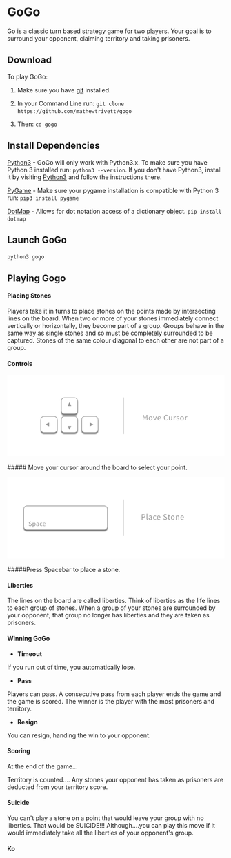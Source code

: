 # GoGo

Go is a classic turn based strategy game for two players.  Your goal is to surround your opponent, claiming territory and taking prisoners.

## Download

To play GoGo:

1. Make sure you have [git](https://git-scm.com/) installed.
2. In your Command Line run:
`git clone https://github.com/mathewtrivett/gogo`

3. Then:
`cd gogo`


## Install Dependencies

[Python3](https://www.python.org/downloads/) - GoGo will only work with Python3.x. To make sure you have Python 3 installed run:
`python3 --version`.  If you don't have Python3, install it by visiting [Python3](https://www.python.org/downloads/) and follow the instructions there.

[PyGame](http://www.pygame.org/hifi.html) - Make sure your pygame installation is compatible with Python 3 run:
`pip3 install pygame`

[DotMap](https://github.com/drgrib/dotmap) - Allows for dot notation access of a dictionary object.
`pip install dotmap`


## Launch GoGo

`python3 gogo`


## Playing Gogo


#### Placing Stones

Players take it in turns to place stones on the points made by intersecting lines on the board.  When two or more of your stones immediately connect vertically or horizontally, they become part of a group. Groups behave in the same way as single stones and so must be completely surrounded to be captured.  Stones of the same colour diagonal to each other are not part of a group.


#### Controls

![Move Cursor Controls](/README_IMG/Move_Cursor_controls.png "Move controls")

##### Move your cursor around the board to select your point.

![Place Stone Controls](/README_IMG/Place_Stone_controls.png "Place controls")

#####Press Spacebar to place a stone.

#### Liberties

The lines on the board are called liberties.  Think of liberties as the life lines to each group of stones.  When a group of your stones are surrounded by your opponent, that group no longer has liberties and they are taken as prisoners.


#### Winning GoGo

+ **Timeout**

If you run out of time, you automatically lose.

+ **Pass**

Players can pass.  A consecutive pass from each player ends the game and the game is scored.  The winner is the player with the most prisoners and territory.

+ **Resign**

You can resign, handing the win to your opponent.


#### Scoring

At the end of the game...

Territory is counted....
Any stones your opponent has taken as prisoners are deducted from your territory score.


#### Suicide

You can't play a stone on a point that would leave your group with no liberties.  That would be SUICIDE!!!  Although....you can play this move if it would immediately take all the liberties of your opponent's group.


#### Ko


